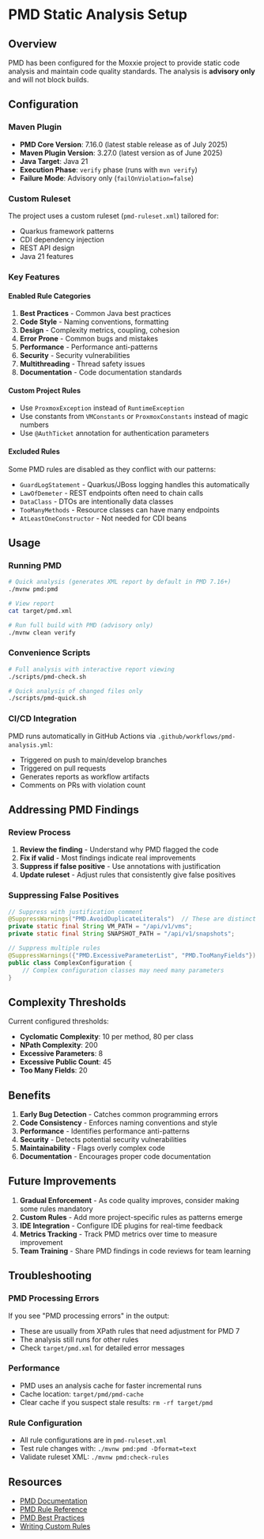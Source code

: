 # PMD Static Analysis Setup

## Overview
PMD has been configured for the Moxxie project to provide static code analysis and maintain code quality standards. The analysis is **advisory only** and will not block builds.

## Configuration

### Maven Plugin
- **PMD Core Version**: 7.16.0 (latest stable release as of July 2025)
- **Maven Plugin Version**: 3.27.0 (latest version as of June 2025)
- **Java Target**: Java 21
- **Execution Phase**: `verify` phase (runs with `mvn verify`)
- **Failure Mode**: Advisory only (`failOnViolation=false`)

### Custom Ruleset
The project uses a custom ruleset (`pmd-ruleset.xml`) tailored for:
- Quarkus framework patterns
- CDI dependency injection
- REST API design
- Java 21 features

### Key Features

#### Enabled Rule Categories
1. **Best Practices** - Common Java best practices
2. **Code Style** - Naming conventions, formatting
3. **Design** - Complexity metrics, coupling, cohesion
4. **Error Prone** - Common bugs and mistakes
5. **Performance** - Performance anti-patterns
6. **Security** - Security vulnerabilities
7. **Multithreading** - Thread safety issues
8. **Documentation** - Code documentation standards

#### Custom Project Rules
- Use `ProxmoxException` instead of `RuntimeException`
- Use constants from `VMConstants` or `ProxmoxConstants` instead of magic numbers
- Use `@AuthTicket` annotation for authentication parameters

#### Excluded Rules
Some PMD rules are disabled as they conflict with our patterns:
- `GuardLogStatement` - Quarkus/JBoss logging handles this automatically
- `LawOfDemeter` - REST endpoints often need to chain calls
- `DataClass` - DTOs are intentionally data classes
- `TooManyMethods` - Resource classes can have many endpoints
- `AtLeastOneConstructor` - Not needed for CDI beans

## Usage

### Running PMD

```bash
# Quick analysis (generates XML report by default in PMD 7.16+)
./mvnw pmd:pmd

# View report
cat target/pmd.xml

# Run full build with PMD (advisory only)
./mvnw clean verify
```

### Convenience Scripts

```bash
# Full analysis with interactive report viewing
./scripts/pmd-check.sh

# Quick analysis of changed files only
./scripts/pmd-quick.sh
```

### CI/CD Integration
PMD runs automatically in GitHub Actions via `.github/workflows/pmd-analysis.yml`:
- Triggered on push to main/develop branches
- Triggered on pull requests
- Generates reports as workflow artifacts
- Comments on PRs with violation count

## Addressing PMD Findings

### Review Process
1. **Review the finding** - Understand why PMD flagged the code
2. **Fix if valid** - Most findings indicate real improvements
3. **Suppress if false positive** - Use annotations with justification
4. **Update ruleset** - Adjust rules that consistently give false positives

### Suppressing False Positives

```java
// Suppress with justification comment
@SuppressWarnings("PMD.AvoidDuplicateLiterals")  // These are distinct API endpoints
private static final String VM_PATH = "/api/v1/vms";
private static final String SNAPSHOT_PATH = "/api/v1/snapshots";

// Suppress multiple rules
@SuppressWarnings({"PMD.ExcessiveParameterList", "PMD.TooManyFields"})
public class ComplexConfiguration {
    // Complex configuration classes may need many parameters
}
```

## Complexity Thresholds

Current configured thresholds:
- **Cyclomatic Complexity**: 10 per method, 80 per class
- **NPath Complexity**: 200
- **Excessive Parameters**: 8
- **Excessive Public Count**: 45
- **Too Many Fields**: 20

## Benefits

1. **Early Bug Detection** - Catches common programming errors
2. **Code Consistency** - Enforces naming conventions and style
3. **Performance** - Identifies performance anti-patterns
4. **Security** - Detects potential security vulnerabilities
5. **Maintainability** - Flags overly complex code
6. **Documentation** - Encourages proper code documentation

## Future Improvements

1. **Gradual Enforcement** - As code quality improves, consider making some rules mandatory
2. **Custom Rules** - Add more project-specific rules as patterns emerge
3. **IDE Integration** - Configure IDE plugins for real-time feedback
4. **Metrics Tracking** - Track PMD metrics over time to measure improvement
5. **Team Training** - Share PMD findings in code reviews for team learning

## Troubleshooting

### PMD Processing Errors
If you see "PMD processing errors" in the output:
- These are usually from XPath rules that need adjustment for PMD 7
- The analysis still runs for other rules
- Check `target/pmd.xml` for detailed error messages

### Performance
- PMD uses an analysis cache for faster incremental runs
- Cache location: `target/pmd/pmd-cache`
- Clear cache if you suspect stale results: `rm -rf target/pmd`

### Rule Configuration
- All rule configurations are in `pmd-ruleset.xml`
- Test rule changes with: `./mvnw pmd:pmd -Dformat=text`
- Validate ruleset XML: `./mvnw pmd:check-rules`

## Resources

- [PMD Documentation](https://pmd.github.io/)
- [PMD Rule Reference](https://pmd.github.io/latest/pmd_rules_java.html)
- [PMD Best Practices](https://pmd.github.io/latest/pmd_userdocs_best_practices.html)
- [Writing Custom Rules](https://pmd.github.io/latest/pmd_userdocs_extending_writing_rules_intro.html)